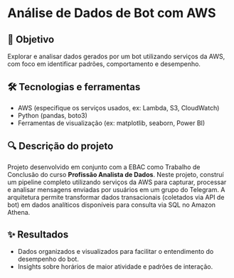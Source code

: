 # Análise de Dados de Bot com AWS

## 🎯 Objetivo
Explorar e analisar dados gerados por um bot utilizando serviços da AWS, com foco em identificar padrões, comportamento e desempenho.

## 🛠 Tecnologias e ferramentas
- AWS (especifique os serviços usados, ex: Lambda, S3, CloudWatch)
- Python (pandas, boto3)
- Ferramentas de visualização (ex: matplotlib, seaborn, Power BI)

## 🔍 Descrição do projeto
Projeto desenvolvido em conjunto com a EBAC como Trabalho de Conclusão do curso **Profissão Analista de Dados**.
Neste projeto, construí um pipeline completo utilizando serviços da AWS para capturar, processar e analisar mensagens enviadas por usuários em um grupo do Telegram. A arquitetura permite transformar dados transacionais (coletados via API de bot) em dados analíticos disponíveis para consulta via SQL no Amazon Athena.


## ✨ Resultados
- Dados organizados e visualizados para facilitar o entendimento do desempenho do bot.
- Insights sobre horários de maior atividade e padrões de interação.
